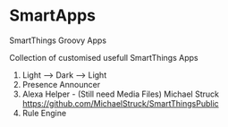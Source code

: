 # SmartApps
SmartThings Groovy Apps

Collection of customised usefull SmartThings Apps

1. Light --> Dark --> Light
2. Presence Announcer
3. Alexa Helper - (Still need Media Files) Michael Struck https://github.com/MichaelStruck/SmartThingsPublic
4. Rule Engine

